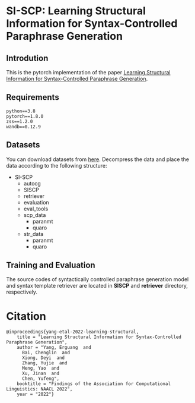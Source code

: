# SI-SCP: Learning Structural Information for Syntax-Controlled Paraphrase Generation
## Introdution
This is the pytorch implementation of the paper [Learning Structural Information for Syntax-Controlled Paraphrase Generation](https://aclanthology.org/2022.findings-naacl.160/).
## Requirements
```
python==3.8
pytorch==1.8.0
zss==1.2.0
wandb==0.12.9
```
## Datasets
You can download datasets from [here](https://drive.google.com/drive/folders/19Iytd_uSzBhDbekSYMzpd2i6O_tjv0dz?usp=sharing). Decompress the data and place the data according to the following structure:
+ SI-SCP
  + autocg
  + SISCP
  + retriever
  + evaluation
  + eval_tools
  + scp_data
    + paranmt
    + quaro
  + str_data
    + paranmt
    + quaro
## Training and Evaluation
The source codes of syntactically controlled paraphrase generation model and syntax template retriever are located in **SISCP** and **retriever** directory, respectively.

# Citation
```
@inproceedings{yang-etal-2022-learning-structural,
    title = "Learning Structural Information for Syntax-Controlled Paraphrase Generation",
    author = "Yang, Erguang  and
      Bai, Chenglin  and
      Xiong, Deyi  and
      Zhang, Yujie  and
      Meng, Yao  and
      Xu, Jinan  and
      Chen, Yufeng",
    booktitle = "Findings of the Association for Computational Linguistics: NAACL 2022",
    year = "2022"}
```
